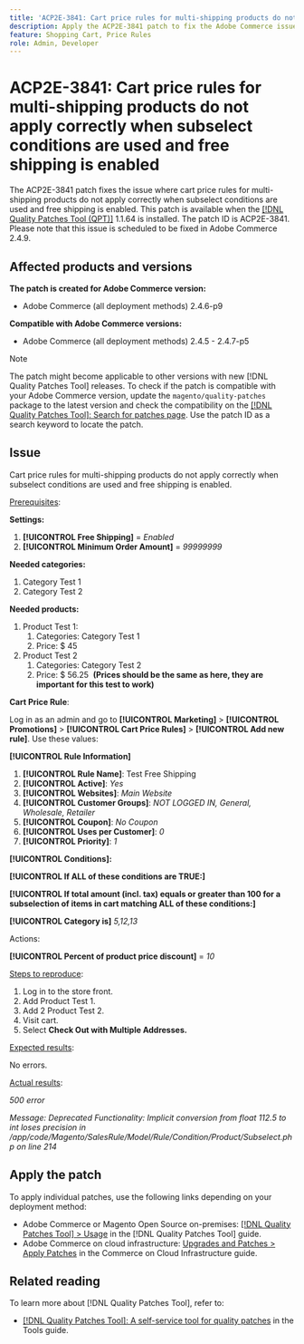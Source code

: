 ```yaml
---
title: 'ACP2E-3841: Cart price rules for multi-shipping products do not apply correctly when subselect conditions are used and free shipping is enabled'
description: Apply the ACP2E-3841 patch to fix the Adobe Commerce issue where cart price rules for multi-shipping products do not apply correctly when subselect conditions are used and free shipping is enabled.
feature: Shopping Cart, Price Rules
role: Admin, Developer
---
```


# ACP2E-3841: Cart price rules for multi-shipping products do not apply correctly when subselect conditions are used and free shipping is enabled

The ACP2E-3841 patch fixes the issue where cart price rules for multi-shipping products do not apply correctly when subselect conditions are used and free shipping is enabled. This patch is available when the [[!DNL Quality Patches Tool (QPT)]](/help/tools/quality-patches-tool/quality-patches-tool-to-self-serve-quality-patches.md) 1.1.64 is installed. The patch ID is ACP2E-3841. Please note that this issue is scheduled to be fixed in Adobe Commerce 2.4.9.

## Affected products and versions

**The patch is created for Adobe Commerce version:**

* Adobe Commerce (all deployment methods) 2.4.6-p9

**Compatible with Adobe Commerce versions:**

* Adobe Commerce (all deployment methods) 2.4.5 - 2.4.7-p5

>[!NOTE]
>
>The patch might become applicable to other versions with new [!DNL Quality Patches Tool] releases. To check if the patch is compatible with your Adobe Commerce version, update the `magento/quality-patches` package to the latest version and check the compatibility on the [[!DNL Quality Patches Tool]: Search for patches page](https://experienceleague.adobe.com/tools/commerce-quality-patches/index.html). Use the patch ID as a search keyword to locate the patch.

## Issue

Cart price rules for multi-shipping products do not apply correctly when subselect conditions are used and free shipping is enabled.

<u>Prerequisites</u>:

**Settings:**
1. **[!UICONTROL Free Shipping]** = *Enabled*
1. **[!UICONTROL Minimum Order Amount]** = *99999999*

**Needed categories:**
1. Category Test 1
1. Category Test 2

**Needed products:**
1. Product Test 1:
    1. Categories: Category Test 1
    1. Price: $ 45
1. Product Test 2
    1. Categories: Category Test 2
    1. Price: $ 56.25 
    **(Prices should be the same as here, they are important for this test to work)**

**Cart Price Rule**:

Log in as an admin and go to **[!UICONTROL Marketing]** >  **[!UICONTROL Promotions]** > **[!UICONTROL Cart Price Rules]** > **[!UICONTROL Add new rule]**. Use these values:

**[!UICONTROL Rule Information]**
1. **[!UICONTROL  Rule Name]**: Test Free Shipping
1. **[!UICONTROL Active]**: *Yes*
1. **[!UICONTROL Websites]**: *Main Website*
1. **[!UICONTROL Customer Groups]**: *NOT LOGGED IN, General, Wholesale, Retailer*
1. **[!UICONTROL Coupon]**: *No Coupon*
1. **[!UICONTROL Uses per Customer]**: *0*
1. **[!UICONTROL Priority]**: *1*

**[!UICONTROL Conditions]:**

**[!UICONTROL If ALL of these conditions are TRUE:]**


**[!UICONTROL If total amount (incl. tax) equals or greater than 100 for a subselection of items in cart matching ALL of these conditions:]**


**[!UICONTROL Category is]** *5,12,13*

Actions:

**[!UICONTROL Percent of product price discount]** = *10*

<u>Steps to reproduce</u>:

1. Log in to the store front.
2. Add Product Test 1.
3. Add 2 Product Test 2.
4. Visit cart.
5. Select **Check Out with Multiple Addresses.**

<u>Expected results</u>:

No errors.

<u>Actual results</u>:

*500 error*

*Message: Deprecated Functionality: Implicit conversion from float 112.5 to int loses precision in /app/code/Magento/SalesRule/Model/Rule/Condition/Product/Subselect.php on line 214*

## Apply the patch

To apply individual patches, use the following links depending on your deployment method:

* Adobe Commerce or Magento Open Source on-premises: [[!DNL Quality Patches Tool] > Usage](/help/tools/quality-patches-tool/usage.md) in the [!DNL Quality Patches Tool] guide.
* Adobe Commerce on cloud infrastructure: [Upgrades and Patches > Apply Patches](https://experienceleague.adobe.com/docs/commerce-cloud-service/user-guide/develop/upgrade/apply-patches.html) in the Commerce on Cloud Infrastructure guide.

## Related reading

To learn more about [!DNL Quality Patches Tool], refer to:

* [[!DNL Quality Patches Tool]: A self-service tool for quality patches](/help/tools/quality-patches-tool/quality-patches-tool-to-self-serve-quality-patches.md) in the Tools guide.

